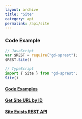 ```yaml
---
layout: archive
title: "Site"
category: api
permalink: /api/site
---
```

### Code Example

```ts
// JavaScript
var $REST = require("gd-sprest");
$REST.Site()

// TypeScript
import { Site } from "gd-sprest";
Site()
```

#### [Code Examples](/examples/site)

#### [Get Site URL by ID](site-getUrlById)

#### [Site Exists REST API](site-exists)